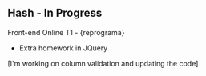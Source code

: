 ## Hash - In Progress

Front-end Online T1 - {reprograma}

* Extra homework in JQuery

[I'm working on column validation and updating the code]
